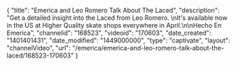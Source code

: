 {
    "title": "Emerica and Leo Romero Talk About The Laced",
    "description": "Get a detailed insight into the Laced from Leo Romero. \nIt's available now in the US at Higher Quality skate shops everywhere in April.\n\nHecho En Emerica",
    "channelid": "168523",
    "videoid": "170603",
    "date_created": "1401401431",
    "date_modified": "1449000000",
    "type": "captivate",
    "layout": "channelVideo",
    "url": "\/emerica\/emerica-and-leo-romero-talk-about-the-laced\/168523-170603"
}